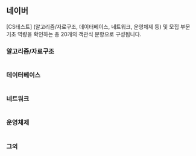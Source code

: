 #

## 네이버
[CS테스트]
(알고리즘/자료구조, 데이터베이스, 네트워크, 운영체제 등) 및 모집 부문 기초 역량을 확인하는 총 20개의 객관식 문항으로 구성됩니다.

### 알고리즘/자료구조
```
```

### 데이터베이스
```
```

### 네트워크
```
```

### 운영체제
```
```


### 그외
```
```



